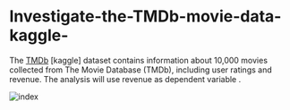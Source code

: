 # Investigate-the-TMDb-movie-data-kaggle-
The <a target="_blank" href="https://www.kaggle.com/tmdb/tmdb-movie-metadata">TMDb</a> [kaggle] dataset contains information about 10,000 movies collected from The Movie Database (TMDb), including user ratings and revenue. 
The analysis will use revenue as dependent variable .

![index](https://user-images.githubusercontent.com/100370599/155621388-fd4786f3-349e-4c13-a1ea-d9038f525977.png)
